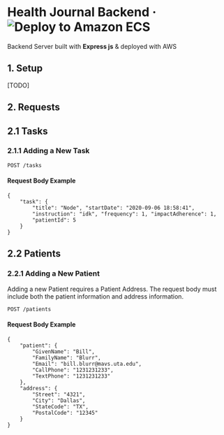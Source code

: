 # Health Journal Backend &middot; ![Deploy to Amazon ECS](https://github.com/UTA-Senior-Design-2020/health-journal-backend/workflows/Deploy%20to%20Amazon%20ECS/badge.svg?branch=master)

Backend Server built with **Express js** & deployed with AWS

## 1. Setup

[TODO]

## 2. Requests

## 2.1 Tasks

### 2.1.1 Adding a New Task

```http
POST /tasks
```

#### Request Body Example

```
{
	"task": {
		"title": "Node", "startDate": "2020-09-06 18:58:41",
		"instruction": "idk", "frequency": 1, "impactAdherence": 1,
		"patientId": 5
	}
}
```

## 2.2 Patients

### 2.2.1 Adding a New Patient

Adding a new Patient requires a Patient Address. The request body must include both the patient information and address information.

```
POST /patients
```

#### Request Body Example

```http
{
	"patient": {
		"GivenName": "Bill",
		"FamilyName": "Blurr",
		"Email": "bill.blurr@mavs.uta.edu",
		"CallPhone": "1231231233",
		"TextPhone": "1231231233"
	},
	"address": {
		"Street": "4321",
		"City": "Dallas",
		"StateCode": "TX",
		"PostalCode": "12345"
	}
}
```
